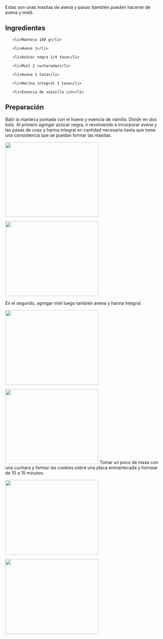 <html><body><p>Estas son unas masitas de avena y pasas (también pueden hacerse de avena y miel).

<!--more-->

</p><h2>Ingredientes</h2>

<ul>

	<li>Manteca 100 g</li>

	<li>Huevo 1</li>

	<li>Azúcar negra 1/4 taza</li>

	<li>Miel 2 cucharadas</li>

	<li>Avena 1 taza</li>

	<li>Harina integral 1 taza</li>

	<li>Esencia de vainilla c/n</li>

</ul>

<h2>Preparación</h2>

Batir la manteca pomada con el huevo y esencia de vainilla. Dividir en dos bols. Al primero agregar azúcar negra, ir revolviendo e incorporar avena y las pasas de uvas y harina integral en cantidad necesaria hasta que tome una consistencia que se puedan formar las masitas.



<a href="/wp-content/uploads/2009/04/20-04-09_161314.jpg"><img class="aligncenter size-medium wp-image-1505" title="20-04-09_161314" src="/wp-content/uploads/2009/04/20-04-09_161314-300x240.jpg" alt="" width="300" height="240"></a>

<a href="/wp-content/uploads/2009/04/20-04-09_161659.jpg"><img class="aligncenter size-medium wp-image-1509" title="20-04-09_161659" src="/wp-content/uploads/2009/04/20-04-09_161659-300x240.jpg" alt="" width="300" height="240"></a>



En el segundo, agregar miel  luego también avena y harina integral.



<a href="/wp-content/uploads/2009/04/20-04-09_161457.jpg"><img class="aligncenter size-medium wp-image-1507" title="20-04-09_161457" src="/wp-content/uploads/2009/04/20-04-09_161457-300x240.jpg" alt="" width="300" height="240"></a>

<a href="/wp-content/uploads/2009/04/20-04-09_161553.jpg"><img class="aligncenter size-medium wp-image-1508" title="20-04-09_161553" src="/wp-content/uploads/2009/04/20-04-09_161553-300x240.jpg" alt="" width="300" height="240"></a> Tomar un poco de masa con una cuchara y formar las cookies sobre una placa enmantecada y hornear de 10 a 15 minutos.



<a href="/wp-content/uploads/2009/04/20-04-09_162559.jpg"><img class="aligncenter size-medium wp-image-1511" title="20-04-09_162559" src="/wp-content/uploads/2009/04/20-04-09_162559-300x240.jpg" alt="" width="300" height="240"></a>

<a href="/wp-content/uploads/2009/04/20-04-09_172354.jpg"><img class="aligncenter size-medium wp-image-1512" title="20-04-09_172354" src="/wp-content/uploads/2009/04/20-04-09_172354-300x240.jpg" alt="" width="300" height="240"></a></body></html>